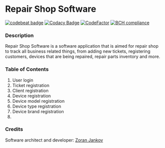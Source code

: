 # Repair Shop Software

[![codebeat badge](https://codebeat.co/badges/6b5eaa9c-c938-443d-8cf0-85e36b0b54c8)](https://codebeat.co/projects/github-com-emperorzoran-repair-shop-software-master)
[![Codacy Badge](https://api.codacy.com/project/badge/Grade/465f86a099924d34b328f5a67aa23402)](https://www.codacy.com/manual/zoran.jankov.87/Repair-Shop-Software?utm_source=github.com&amp;utm_medium=referral&amp;utm_content=EmperorZoran/Repair-Shop-Software&amp;utm_campaign=Badge_Grade)
[![CodeFactor](https://www.codefactor.io/repository/github/emperorzoran/repair-shop-software/badge)](https://www.codefactor.io/repository/github/emperorzoran/repair-shop-software)
[![BCH compliance](https://bettercodehub.com/edge/badge/EmperorZoran/Repair-Shop-Software?branch=master)](https://bettercodehub.com/)

### Description

Repair Shop Software is a software application that is aimed for repair shop to track all business related things, from adding new tickets, registering customers, devices that are being repaired, repair parts inventory and more.

### Table of Contents

1. User login
2. Ticket registration
3. Client registration
4. Device registration
5. Device model registration
6. Device type registration
7. Device brand registration
8. 

### Credits
Software architect and developer:  [Zoran Jankov](https://www.linkedin.com/in/zoran-jankov-b1054b196/)
